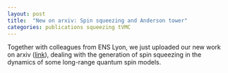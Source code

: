 ```yaml
---
layout: post
title:  "New on arxiv: Spin squeezing and Anderson tower"
categories: publications squeezing tVMC
---
```


Together with colleagues from ENS Lyon, we just uploaded our new work on arxiv ([link][link-arxiv]), dealing with the generation of spin squeezing in the dynamics of some long-range quantum spin models.


[link-arxiv]: https://arxiv.org/abs/2103.07354
[link-research]: /research.html#squeezing
